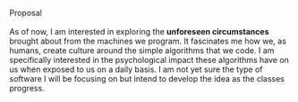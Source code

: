 Proposal
<br><br>
As of now, I am interested in exploring the **unforeseen circumstances** brought about from the machines we program. It fascinates me how we, as humans, create culture around the simple algorithms that we code. I am specifically interested in the psychological impact these algorithms have on us when exposed to us on a daily basis. I am not yet sure the type of software I will be focusing on but intend to develop the idea as the classes progress. 
